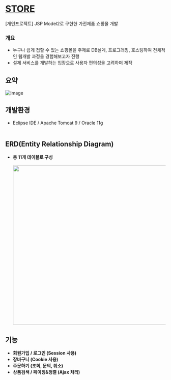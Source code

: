 # [STORE](http://woong-store.com)
[개인프로젝트] JSP Model2로 구현한 가전제품 쇼핑몰 개발<br>

 ### 개요 
 - 누구나 쉽게 접할 수 있는 쇼핑몰을 주제로 DB설계, 프로그래밍, 호스팅하여 전체적인 웹개발 과정을 경험해보고자 진행
 - 설제 서비스를 개발하는 입장으로 사용자 편의성을 고려하며 제작

## 요약
![image](https://user-images.githubusercontent.com/98741141/152644288-59b2ced1-59d4-41be-a03f-1ee822b0ea3e.png)<br>

## 개발환경
 - Eclipse IDE / Apache Tomcat 9 / Oracle 11g <br><br>

## ERD(Entity Relationship Diagram)
- **총 11개 테이블로 구성**<br><br>
<img src="https://user-images.githubusercontent.com/98741141/152640482-c9ca0e64-be88-4926-b672-6462780e1147.JPG" style="width: 800px; height: 500px;"><br>

## 기능
 - **회원가입 / 로그인 (Session 사용)**<br>
 - **장바구니 (Cookie 사용)**<br>
 - **주문하기 (조회, 문의, 취소)**<br>
 - **상품검색 / 페이징&정렬 (Ajax 처리)**<br>
